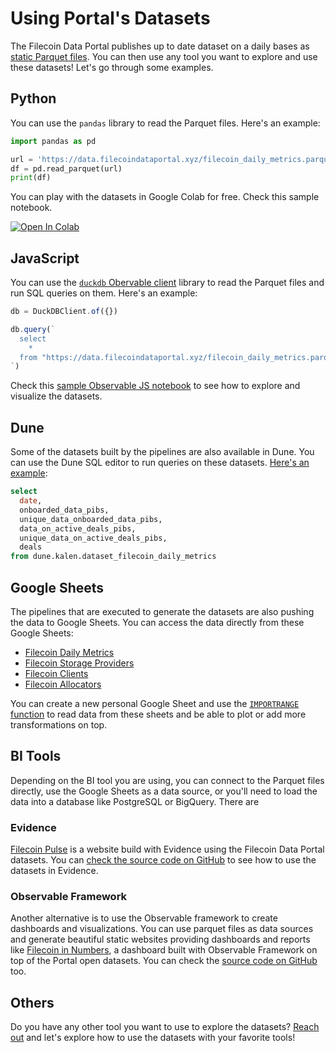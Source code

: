 # Using Portal's Datasets

The Filecoin Data Portal publishes up to date dataset on a daily bases as [static Parquet files](/data.html). You can then use any tool you want to explore and use these datasets! Let's go through some examples.

## Python

You can use the `pandas` library to read the Parquet files. Here's an example:

```python
import pandas as pd

url = 'https://data.filecoindataportal.xyz/filecoin_daily_metrics.parquet'
df = pd.read_parquet(url)
print(df)
```

You can play with the datasets in Google Colab for free. Check this sample notebook.

<a target="_blank" href="https://colab.research.google.com/drive/1u0XAWi2wrnEOiEXFVrfYmt0M1qJXPxRt">
  <img src="https://colab.research.google.com/assets/colab-badge.svg" alt="Open In Colab"/>
</a>

## JavaScript

You can use the [`duckdb` Obervable client](https://observablehq.com/@cmudig/duckdb-client) library to read the Parquet files and run SQL queries on them. Here's an example:

```javascript
db = DuckDBClient.of({})

db.query(`
  select
    *
  from "https://data.filecoindataportal.xyz/filecoin_daily_metrics.parquet"
`)
```

Check this [sample Observable JS notebook](https://observablehq.com/@davidgasquez/fdp) to see how to explore and visualize the datasets.

## Dune

Some of the datasets built by the pipelines are also available in Dune. You can use the Dune SQL editor to run queries on these datasets. [Here's an example](https://dune.com/queries/3302707/5958324):

```sql
select
  date,
  onboarded_data_pibs,
  unique_data_onboarded_data_pibs,
  data_on_active_deals_pibs,
  unique_data_on_active_deals_pibs,
  deals
from dune.kalen.dataset_filecoin_daily_metrics
```

## Google Sheets

The pipelines that are executed to generate the datasets are also pushing the data to Google Sheets. You can access the data directly from these Google Sheets:

- [Filecoin Daily Metrics](https://docs.google.com/spreadsheets/d/1uq9J_WTJO6kAvQlrqkqR8GHfQfh3SJ84OSj88Mff6vY)
- [Filecoin Storage Providers](https://docs.google.com/spreadsheets/d/1hC5HwuiqQvQcVvV06n3SH0wKkZwbw20EufGYHSyENs0)
- [Filecoin Clients](https://docs.google.com/spreadsheets/d/15xi39OheVJ-_WyI7sxwmvgMIVFkZN07NOYWLe5iKXnI)
- [Filecoin Allocators](https://docs.google.com/spreadsheets/d/1uixeylC3pTeOkKh0L2fGsd7YKuyaA6Hse_fhWrm1BIA)

You can create a new personal Google Sheet and use the [`IMPORTRANGE` function](https://support.google.com/docs/answer/3093340?hl=en) to read data from these sheets and be able to plot or add more transformations on top.

## BI Tools

Depending on the BI tool you are using, you can connect to the Parquet files directly, use the Google Sheets as a data source, or you'll need to load the data into a database like PostgreSQL or BigQuery. There are

### Evidence

[Filecoin Pulse](https://pulse.filecoindataportal.xyz/) is a website build with Evidence using the Filecoin Data Portal datasets. You can [check the source code on GitHub](https://github.com/davidgasquez/filecoin-data-portal) to see how to use the datasets in Evidence.

### Observable Framework

Another alternative is to use the Observable framework to create dashboards and visualizations. You can use parquet files as data sources and generate beautiful static websites providing dashboards and reports like [Filecoin in Numbers](https://numbers.filecoindataportal.xyz/), a dashboard built with Observable Framework on top of the Portal open datasets. You can check the [source code on GitHub](https://github.com/davidgasquez/filecoin-data-portal) too.

## Others

Do you have any other tool you want to use to explore the datasets? [Reach out](https://github.com/davidgasquez/filecoin-data-portal/issues/new) and let's explore how to use the datasets with your favorite tools!
